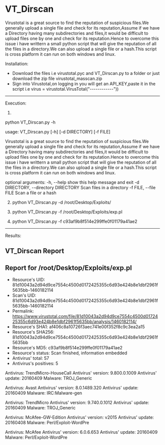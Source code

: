 # VT_Dirscan
Virustotal is a great source to find the reputation of suspicious files.We generally upload a single file and check for its reputation,Assume if we have a Directory having many subdirectories and files,it would be difficult to upload files one by one and check for its reputation.Hence to overcome this issue i have writtern a small python script that will give the reputation of all the files in a directory.We can also upload a single file or a hash.This script is cross platform it can run on both windows and linux.

Installation: 

- Download the files i.e virustotal.pyc and VT_Dirscan.py to a folder or just download the zip file virustotal_masscan.zip
- Sign into Virustotal,on logging in you will get an API_KEY,paste it in the script i.e virus = virustotal.VirusTotal("------------"))
_____________________________________________________________________________________________________________________________

Execution:

1)

python VT_Dirscan.py -h

usage: VT_Dirscan.py [-h] [-d DIRECTORY] [-f FILE]

Virustotal is a great source to find the reputation of suspicious files.We
generally upload a single file and check for its reputation,Assume if we have
a Directory having many subdirectories and files,it would be difficult to
upload files one by one and check for its reputation.Hence to overcome this
issue i have writtern a small python script that will give the reputation of
all the files in a directory.We can also upload a single file or a hash.This
script is cross platform it can run on both windows and linux.

optional arguments:
  -h, --help            show this help message and exit
  -d DIRECTORY, --directory DIRECTORY
                        Scan files in a directory
  -f FILE, --file FILE  Scan a file or a hash
  
2) python VT_Dirscan.py -d /root/Desktop/Exploits/

3) python VT_Dirscan.py -f /root/Desktop/Exploits/exp.pl

4) python VT_Dirscan.py -f c93af9b8f514e299ffe0f01179a41ae2
  _____________________________________________________________________________________________________________________________

Results:

VT_Dirscan Report                               
----------------------------------------------------------------------
Report for /root/Desktop/Exploits/exp.pl
----------------------------------------------------------------------
- Resource's UID: 81d10043a2d94d9ce7554c4500d0172425355c6d93e424b8e1dbf2961f5635bb-1460182114
- Scan's UID: 81d10043a2d94d9ce7554c4500d0172425355c6d93e424b8e1dbf2961f5635bb-1460182114
- Permalink: https://www.virustotal.com/file/81d10043a2d94d9ce7554c4500d0172425355c6d93e424b8e1dbf2961f5635bb/analysis/1460182114/
- Resource's SHA1: af406c8a10726f3aec741e00f352f8c9c3ea2a15
- Resource's SHA256: 81d10043a2d94d9ce7554c4500d0172425355c6d93e424b8e1dbf2961f5635bb
- Resource's MD5: c93af9b8f514e299ffe0f01179a41ae2
- Resource's status: Scan finished, information embedded
- Antivirus' total: 57
- Antivirus's positives: 5

Antivirus: TrendMicro-HouseCall
Antivirus' version: 9.800.0.1009
Antivirus' update: 20160409
Malware: TROJ_Generic

Antivirus: Avast
Antivirus' version: 8.0.1489.320
Antivirus' update: 20160409
Malware: IRC:Malware-gen

Antivirus: TrendMicro
Antivirus' version: 9.740.0.1012
Antivirus' update: 20160409
Malware: TROJ_Generic

Antivirus: McAfee-GW-Edition
Antivirus' version: v2015
Antivirus' update: 20160408
Malware: Perl/Exploit-WordPre

Antivirus: McAfee
Antivirus' version: 6.0.6.653
Antivirus' update: 20160409
Malware: Perl/Exploit-WordPre



